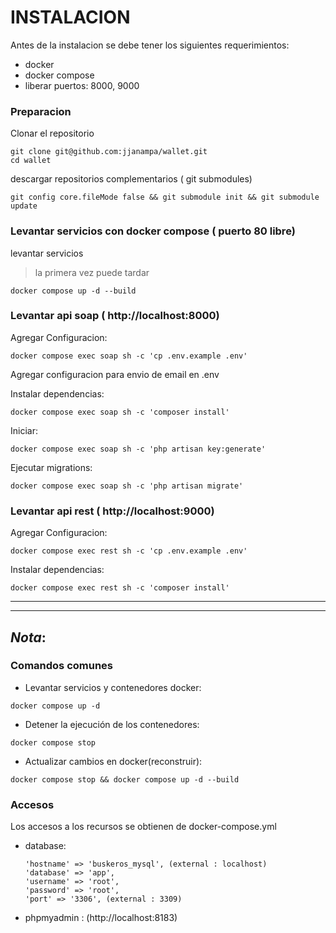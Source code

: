 
# INSTALACION

Antes de la instalacion se debe tener los siguientes requerimientos:

* docker
* docker compose
* liberar puertos: 8000, 9000

### Preparacion

Clonar el repositorio
```shell
git clone git@github.com:jjanampa/wallet.git
cd wallet
```

descargar repositorios complementarios ( git submodules)
```shell
git config core.fileMode false && git submodule init && git submodule update
```  

### Levantar servicios con docker compose ( puerto 80 libre)
levantar servicios
> la primera vez puede tardar
```shell
docker compose up -d --build
```

### Levantar api soap ( http://localhost:8000)
Agregar Configuracion:
```shell
docker compose exec soap sh -c 'cp .env.example .env'
```

Agregar configuracion para envio de email en .env

Instalar dependencias:
```shell
docker compose exec soap sh -c 'composer install'
```

Iniciar:
```shell
docker compose exec soap sh -c 'php artisan key:generate'
```

Ejecutar migrations:
```shell
docker compose exec soap sh -c 'php artisan migrate'
```

### Levantar api rest ( http://localhost:9000)
Agregar Configuracion:
```shell
docker compose exec rest sh -c 'cp .env.example .env'
```

Instalar dependencias:
```shell
docker compose exec rest sh -c 'composer install'
```



----------
----------

## *Nota*:
### Comandos comunes
* Levantar servicios y contenedores docker:
```shell 
docker compose up -d
```
* Detener la ejecución de los contenedores:
```shell 
docker compose stop
```
* Actualizar cambios en docker(reconstruir):
```shell 
docker compose stop && docker compose up -d --build
```

### Accesos
Los accesos a los recursos se obtienen de docker-compose.yml

* database:
    ```
    'hostname' => 'buskeros_mysql', (external : localhost)
    'database' => 'app',
    'username' => 'root',
    'password' => 'root',
    'port' => '3306', (external : 3309)
    ```
* phpmyadmin : (http://localhost:8183)

